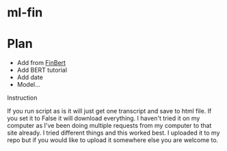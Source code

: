 # ml-fin

# Plan
* Add from [FinBert](https://arxiv.org/abs/1908.10063)
* Add BERT tutorial
* Add date
* Model...


Instruction

If you run script as is it will just get one transcript and save to html file.  If you set it to False it will download everything.  I haven't tried it on my computer as I've been doing multiple requests from my computer to that site already.   I tried different things and this worked best.  I uploaded it to my repo but if you would like to upload it somewhere else you are welcome to. 
